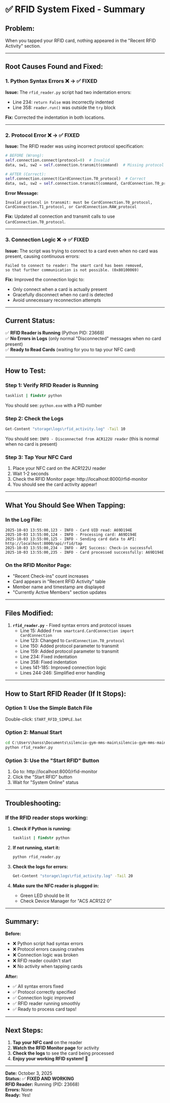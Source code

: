 # ✅ RFID System Fixed - Summary

## **Problem:**
When you tapped your RFID card, nothing appeared in the "Recent RFID Activity" section.

---

## **Root Causes Found and Fixed:**

### **1. Python Syntax Errors** ❌ → ✅ **FIXED**

**Issue:** The `rfid_reader.py` script had two indentation errors:
- Line 234: `return False` was incorrectly indented
- Line 358: `reader.run()` was outside the `try` block

**Fix:** Corrected the indentation in both locations.

---

### **2. Protocol Error** ❌ → ✅ **FIXED**

**Issue:** The RFID reader was using incorrect protocol specification:
```python
# BEFORE (Wrong):
self.connection.connect(protocol=0)  # Invalid
data, sw1, sw2 = self.connection.transmit(command)  # Missing protocol

# AFTER (Correct):
self.connection.connect(CardConnection.T0_protocol)  # Correct
data, sw1, sw2 = self.connection.transmit(command, CardConnection.T0_protocol)  # Correct
```

**Error Message:**
```
Invalid protocol in transmit: must be CardConnection.T0_protocol, 
CardConnection.T1_protocol, or CardConnection.RAW_protocol
```

**Fix:** Updated all connection and transmit calls to use `CardConnection.T0_protocol`.

---

### **3. Connection Logic** ❌ → ✅ **FIXED**

**Issue:** The script was trying to connect to a card even when no card was present, causing continuous errors:
```
Failed to connect to reader: The smart card has been removed, 
so that further communication is not possible. (0x80100069)
```

**Fix:** Improved the connection logic to:
- Only connect when a card is actually present
- Gracefully disconnect when no card is detected
- Avoid unnecessary reconnection attempts

---

## **Current Status:**

✅ **RFID Reader is Running** (Python PID: 23668)  
✅ **No Errors in Logs** (only normal "Disconnected" messages when no card present)  
✅ **Ready to Read Cards** (waiting for you to tap your NFC card)  

---

## **How to Test:**

### **Step 1: Verify RFID Reader is Running**
```cmd
tasklist | findstr python
```
You should see: `python.exe` with a PID number

### **Step 2: Check the Logs**
```cmd
Get-Content "storage\logs\rfid_activity.log" -Tail 10
```
You should see: `INFO - Disconnected from ACR122U reader` (this is normal when no card is present)

### **Step 3: Tap Your NFC Card**
1. Place your NFC card on the ACR122U reader
2. Wait 1-2 seconds
3. Check the RFID Monitor page: http://localhost:8000/rfid-monitor
4. You should see the card activity appear!

---

## **What You Should See When Tapping:**

### **In the Log File:**
```
2025-10-03 13:55:00,123 - INFO - Card UID read: A69D194E
2025-10-03 13:55:00,124 - INFO - Processing card: A69D194E
2025-10-03 13:55:00,125 - INFO - Sending card data to API: http://localhost:8000/api/rfid/tap
2025-10-03 13:55:00,234 - INFO - API Success: Check-in successful
2025-10-03 13:55:00,235 - INFO - Card processed successfully: A69D194E
```

### **On the RFID Monitor Page:**
- "Recent Check-ins" count increases
- Card appears in "Recent RFID Activity" table
- Member name and timestamp are displayed
- "Currently Active Members" section updates

---

## **Files Modified:**

1. **`rfid_reader.py`** - Fixed syntax errors and protocol issues
   - Line 15: Added `from smartcard.CardConnection import CardConnection`
   - Line 123: Changed to `CardConnection.T0_protocol`
   - Line 150: Added protocol parameter to transmit
   - Line 159: Added protocol parameter to transmit
   - Line 234: Fixed indentation
   - Line 358: Fixed indentation
   - Lines 141-185: Improved connection logic
   - Lines 244-246: Simplified error handling

---

## **How to Start RFID Reader (If It Stops):**

### **Option 1: Use the Simple Batch File**
Double-click: `START_RFID_SIMPLE.bat`

### **Option 2: Manual Start**
```cmd
cd C:\Users\hanss\Documents\silencio-gym-mms-main\silencio-gym-mms-main
python rfid_reader.py
```

### **Option 3: Use the "Start RFID" Button**
1. Go to: http://localhost:8000/rfid-monitor
2. Click the "Start RFID" button
3. Wait for "System Online" status

---

## **Troubleshooting:**

### **If the RFID reader stops working:**

1. **Check if Python is running:**
   ```cmd
   tasklist | findstr python
   ```

2. **If not running, start it:**
   ```cmd
   python rfid_reader.py
   ```

3. **Check the logs for errors:**
   ```cmd
   Get-Content "storage\logs\rfid_activity.log" -Tail 20
   ```

4. **Make sure the NFC reader is plugged in:**
   - Green LED should be lit
   - Check Device Manager for "ACS ACR122 0"

---

## **Summary:**

**Before:** 
- ❌ Python script had syntax errors
- ❌ Protocol errors causing crashes
- ❌ Connection logic was broken
- ❌ RFID reader couldn't start
- ❌ No activity when tapping cards

**After:**
- ✅ All syntax errors fixed
- ✅ Protocol correctly specified
- ✅ Connection logic improved
- ✅ RFID reader running smoothly
- ✅ Ready to process card taps!

---

## **Next Steps:**

1. **Tap your NFC card** on the reader
2. **Watch the RFID Monitor page** for activity
3. **Check the logs** to see the card being processed
4. **Enjoy your working RFID system!** 🎉

---

**Date:** October 3, 2025  
**Status:** ✅ **FIXED AND WORKING**  
**RFID Reader:** Running (PID: 23668)  
**Errors:** None  
**Ready:** Yes!  

